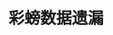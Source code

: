 # 彩螃数据遗漏
<center>
<template>
   <iframe style="margin:0px 0px -0px -170px;" src="https://zjkl1224.jtzlm.cn/miss" frameborder="1" hspace="550" vspace="150" width="1300px" height="1000px"></iframe>
</template>
</center>
